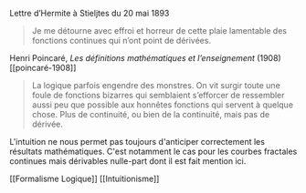 Lettre d’Hermite à Stieljtes du 20 mai 1893
>Je me détourne avec effroi et horreur de cette plaie lamentable des fonctions continues qui n’ont point de dérivées.

Henri Poincaré, *Les définitions mathématiques et l’enseignement* (1908) [[poincaré-1908]]
>La logique parfois engendre des monstres. On vit surgir toute une foule de fonctions bizarres qui semblaient s’efforcer de ressembler aussi peu que possible aux honnêtes fonctions qui servent à quelque chose. Plus de continuité, ou bien de la continuité, mais pas de dérivée.

L'intuition ne nous permet pas toujours d'anticiper correctement les résultats mathématiques. C'est notamment le cas pour les courbes fractales continues mais dérivables nulle-part dont il est fait mention ici.

[[Formalisme Logique]]
[[Intuitionisme]]